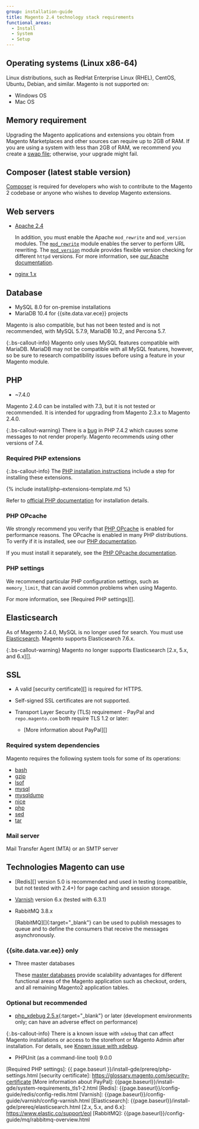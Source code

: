 ```yaml
---
group: installation-guide
title: Magento 2.4 technology stack requirements
functional_areas:
  - Install
  - System
  - Setup
---
```


## Operating systems (Linux x86-64)

Linux distributions, such as RedHat Enterprise Linux (RHEL), CentOS, Ubuntu, Debian, and similar.
Magento is not supported on:

*  Windows OS
*  Mac OS

## Memory requirement

Upgrading the Magento applications and extensions you obtain from Magento Marketplaces and other sources can require up to 2GB of RAM. If you are using a system with less than 2GB of RAM, we recommend you create a [swap file](https://support.magento.com/hc/en-us/articles/360032980432); otherwise, your upgrade might fail.

## Composer (latest stable version)

[Composer][] is required for developers who wish to contribute to the Magento 2 codebase or anyone who wishes to develop Magento extensions.

## Web servers

*  [Apache 2.4][]

   In addition, you must enable the Apache `mod_rewrite` and `mod_version` modules. The [`mod_rewrite`][] module enables the server to perform URL rewriting. The [`mod_version`][] module provides flexible version checking for different `httpd` versions. For more information, see [our Apache documentation][].

*  [nginx 1.x][]

## Database

*  MySQL 8.0 for on-premise installations
*  MariaDB 10.4 for {{site.data.var.ece}} projects

Magento is also compatible, but has not been tested and is not recommended, with MySQL 5.7.9, MariaDB 10.2, and Percona 5.7.

{:.bs-callout-info}
Magento only uses MySQL features compatible with MariaDB. MariaDB may not be compatible with all MySQL features, however, so be sure to research compatibility issues before using a feature in your Magento module.

## PHP

*  ~7.4.0

Magento 2.4.0 can be installed with 7.3, but it is not tested or recommended. It is intended for upgrading from Magento 2.3.x to Magento 2.4.0.

{:.bs-callout-warning}
There is a [bug](https://bugs.php.net/bug.php?id=79174) in PHP 7.4.2 which causes some messages to not render properly. Magento recommends using other versions of 7.4.

### Required PHP extensions

{:.bs-callout-info}
The [PHP installation instructions][] include a step for installing these extensions.

<!--{% assign platform-req = site.data.codebase.v2_4.open-source.composer_lock.platform %}-->
{% include install/php-extensions-template.md %}

Refer to [official PHP documentation][] for installation details.

### PHP OPcache

We strongly recommend you verify that [PHP OPcache][] is enabled for performance reasons. The OPcache is enabled in many PHP distributions. To verify if it is installed, see our [PHP documentation][].

If you must install it separately, see the [PHP OPcache documentation][].

### PHP settings

We recommend particular PHP configuration settings, such as `memory_limit`, that can avoid common problems when using Magento.

For more information, see [Required PHP settings][].

## Elasticsearch

As of Magento 2.4.0, MySQL is no longer used for search. You must use [Elasticsearch]({{page.baseurl}}/install-gde/prereq/elasticsearch.html). Magento supports Elasticsearch 7.6.x.

{:.bs-callout-warning}
Magento no longer supports Elasticsearch [2.x, 5.x, and 6.x][].

## SSL

*  A valid [security certificate][] is required for HTTPS.
*  Self-signed SSL certificates are not supported.
*  Transport Layer Security (TLS) requirement - PayPal and `repo.magento.com` both require TLS 1.2 or later:

   *  [More information about PayPal][]

### Required system dependencies

Magento requires the following system tools for some of its operations:

*  [bash][]
*  [gzip][]
*  [lsof][]
*  [mysql][]
*  [mysqldump][]
*  [nice][]
*  [php][]
*  [sed][]
*  [tar][]

### Mail server

Mail Transfer Agent (MTA) or an SMTP server

## Technologies Magento can use

*  [Redis][] version 5.0 is recommended and used in testing (compatible, but not tested with 2.4+) for page caching and session storage.
*  [Varnish]({{page.baseurl}}/config-guide/varnish/config-varnish.html) version 6.x (tested with 6.3.1)

*  RabbitMQ 3.8.x

   [RabbitMQ][]{:target="_blank"} can be used to publish messages to queue and to define the consumers that receive the messages asynchronously.

### {{site.data.var.ee}} only

*  Three master databases

   These [master databases][] provide scalability advantages for different functional areas of the Magento application such as checkout, orders, and all remaining Magento2 application tables.

### Optional but recommended

*  [php_xdebug 2.5.x][]{:target="_blank"} or later (development environments only; can have an adverse effect on performance)

{:.bs-callout-info}
There is a known issue with `xdebug` that can affect Magento installations or access to the storefront or Magento Admin after installation. For details, see [Known issue with xdebug][].

*  PHPUnit (as a command-line tool) 9.0.0

<!-- Link Definitions -->
[`mcrypt`]: http://php.net/manual/en/book.mcrypt.php
[Known issue with xdebug]: https://support.magento.com/hc/en-us/articles/360034242212
[php_xdebug 2.5.x]: http://xdebug.org/download.php
[master databases]: {{page.baseurl}}/config-guide/multi-master/multi-master.html
[bash]: https://www.gnu.org/software/bash/
[gzip]: https://www.gzip.org/
[lsof]: https://linux.die.net/man/8/lsof
[mysql]: https://www.mysql.com/
[mysqldump]: https://dev.mysql.com/doc/refman/8.0/en/mysqldump.html
[nice]: https://linux.die.net/man/1/nice
[php]: http://www.php.net/
[sed]: https://www.gnu.org/software/sed/manual/sed.html
[tar]: https://linux.die.net/man/1/tar
[Composer]: https://glossary.magento.com/composer
[Apache 2.4]: http://httpd.apache.org/download.cgi
[`mod_rewrite`]: https://httpd.apache.org/docs/2.4/mod/mod_rewrite.html
[`mod_version`]: https://httpd.apache.org/docs/2.4/mod/mod_version.html
[our Apache documentation]: {{page.baseurl}}/install-gde/prereq/apache.html
[nginx 1.x]: https://nginx.org/en/download.html
[ZenHub board]: https://app.zenhub.com/workspace/o/magento-engcom/php-7.2-support/boards?repos=116423356,116426364,115111902
[PHP installation instructions]: prereq/php-settings.html
[official PHP documentation]: http://php.net/manual/en/extensions.php
[PHP OPcache]: http://php.net/manual/en/intro.opcache.php
[PHP documentation]: prereq/php-settings.html
[PHP OPcache documentation]: http://php.net/manual/en/opcache.setup.php
[Required PHP settings]: {{ page.baseurl }}/install-gde/prereq/php-settings.html
[security certificate]: https://glossary.magento.com/security-certificate
[More information about PayPal]: {{page.baseurl}}/install-gde/system-requirements_tls1-2.html
[Redis]: {{page.baseurl}}/config-guide/redis/config-redis.html
[Varnish]: {{page.baseurl}}/config-guide/varnish/config-varnish.html
[Elasticsearch]: {{page.baseurl}}/install-gde/prereq/elasticsearch.html
[2.x, 5.x, and 6.x]: https://www.elastic.co/support/eol
[RabbitMQ]: {{page.baseurl}}/config-guide/mq/rabbitmq-overview.html
